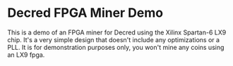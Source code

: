 # Decred FPGA Miner Demo

This is a demo of an FPGA miner for Decred using the Xilinx Spartan-6 LX9 chip.  It's a very simple design that doesn't include any optimizations or a PLL.  It is for demonstration purposes only, you won't mine any coins using an LX9 fpga.
